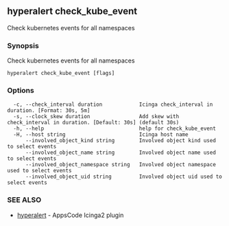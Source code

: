 ## hyperalert check_kube_event

Check kubernetes events for all namespaces

### Synopsis


Check kubernetes events for all namespaces

```
hyperalert check_kube_event [flags]
```

### Options

```
  -c, --check_interval duration            Icinga check_interval in duration. [Format: 30s, 5m]
  -s, --clock_skew duration                Add skew with check_interval in duration. [Default: 30s] (default 30s)
  -h, --help                               help for check_kube_event
  -H, --host string                        Icinga host name
      --involved_object_kind string        Involved object kind used to select events
      --involved_object_name string        Involved object name used to select events
      --involved_object_namespace string   Involved object namespace used to select events
      --involved_object_uid string         Involved object uid used to select events
```

### SEE ALSO
* [hyperalert](hyperalert.md)	 - AppsCode Icinga2 plugin


